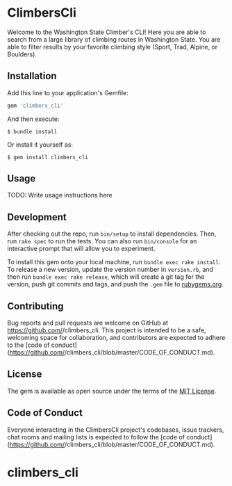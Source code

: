 # ClimbersCli

Welcome to the Washington State Climber's CLI!  Here you are able to search from a large library of climbing routes in Washington State.  You are able to filter results by your favorite climbing style (Sport, Trad, Alpine, or Boulders).

## Installation

Add this line to your application's Gemfile:

```ruby
gem 'climbers_cli'
```

And then execute:

    $ bundle install

Or install it yourself as:

    $ gem install climbers_cli

## Usage

TODO: Write usage instructions here

## Development

After checking out the repo, run `bin/setup` to install dependencies. Then, run `rake spec` to run the tests. You can also run `bin/console` for an interactive prompt that will allow you to experiment.

To install this gem onto your local machine, run `bundle exec rake install`. To release a new version, update the version number in `version.rb`, and then run `bundle exec rake release`, which will create a git tag for the version, push git commits and tags, and push the `.gem` file to [rubygems.org](https://rubygems.org).

## Contributing

Bug reports and pull requests are welcome on GitHub at https://github.com/<github username>/climbers_cli. This project is intended to be a safe, welcoming space for collaboration, and contributors are expected to adhere to the [code of conduct](https://github.com/<github username>/climbers_cli/blob/master/CODE_OF_CONDUCT.md).


## License

The gem is available as open source under the terms of the [MIT License](https://opensource.org/licenses/MIT).

## Code of Conduct

Everyone interacting in the ClimbersCli project's codebases, issue trackers, chat rooms and mailing lists is expected to follow the [code of conduct](https://github.com/<github username>/climbers_cli/blob/master/CODE_OF_CONDUCT.md).
# climbers_cli
